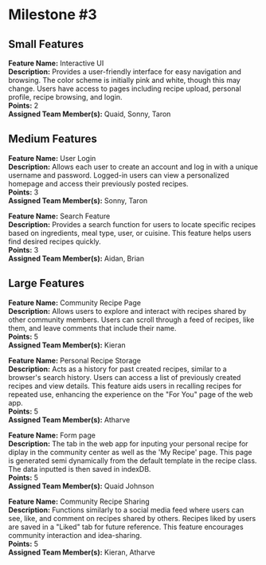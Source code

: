 # Milestone #3

## Small Features

**Feature Name:** Interactive UI  
**Description:** Provides a user-friendly interface for easy navigation and browsing. The color scheme is initially pink and white, though this may change. Users have access to pages including recipe upload, personal profile, recipe browsing, and login.  
**Points:** 2  
**Assigned Team Member(s):** Quaid, Sonny, Taron

## Medium Features

**Feature Name:** User Login  
**Description:** Allows each user to create an account and log in with a unique username and password. Logged-in users can view a personalized homepage and access their previously posted recipes.  
**Points:** 3  
**Assigned Team Member(s):** Sonny, Taron

**Feature Name:** Search Feature  
**Description:** Provides a search function for users to locate specific recipes based on ingredients, meal type, user, or cuisine. This feature helps users find desired recipes quickly.  
**Points:** 3  
**Assigned Team Member(s):** Aidan, Brian

## Large Features

**Feature Name:** Community Recipe Page  
**Description:** Allows users to explore and interact with recipes shared by other community members. Users can scroll through a feed of recipes, like them, and leave comments that include their name.  
**Points:** 5  
**Assigned Team Member(s):** Kieran

**Feature Name:** Personal Recipe Storage  
**Description:** Acts as a history for past created recipes, similar to a browser's search history. Users can access a list of previously created recipes and view details. This feature aids users in recalling recipes for repeated use, enhancing the experience on the "For You" page of the web app.  
**Points:** 5  
**Assigned Team Member(s):** Atharve

**Feature Name:** Form page   
**Description:** The tab in the web app for inputing your personal recipe for diplay in the community center as well as the 'My Recipe' page. This page is generated semi dynamically from the default template in the recipe class. The data inputted is then saved in indexDB.  
**Points:** 5  
**Assigned Team Member(s):** Quaid Johnson

**Feature Name:** Community Recipe Sharing  
**Description:** Functions similarly to a social media feed where users can see, like, and comment on recipes shared by others. Recipes liked by users are saved in a "Liked" tab for future reference. This feature encourages community interaction and idea-sharing.  
**Points:** 5  
**Assigned Team Member(s):** Kieran, Atharve
